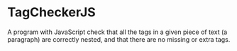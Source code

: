 # TagCheckerJS
A program with JavaScript check that all the tags in a given piece of text (a paragraph) are correctly nested, and that there are no missing or extra tags.
